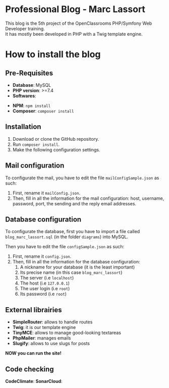 # **Professional Blog - Marc Lassort**

This blog is the 5th project of the OpenClassrooms PHP/Symfony Web Developer training.  
It has mostly been developed in PHP with a Twig template engine. 

# **How to install the blog**

## **Pre-Requisites**

* **Database**: MySQL 
* **PHP version**: >=7.4
* **Softwares**: 
- __NPM__: `npm install`
- __Composer__: `composer install`

## **Installation**

1. Download or clone the GitHub repository.
2. Run `composer install`. 
3. Make the following configuration settings. 

## **Mail configuration**

To configurate the mail, you have to edit the file `mailConfigSample.json` as such: 

1. First, rename it `mailConfig.json`.
2. Then, fill in all the information for the mail configuration: host, username, password, port, the sending and the reply email addresses.  

## **Database configuration**

To configurate the database, first you have to import a file called `blog_marc_lassort.sql` (in the folder `diagrams`) into MySQL.

Then you have to edit the file `configSample.json` as such:

1. First, rename it `config.json`.
2. Then, fill in all the information for the database configuration: 
    1. A nickname for your database (it is the least important)
    2. Its precise name (in this case `blog_marc_lassort`)
    3. The server (i.e `localhost`)
    4. The host (i.e `127.0.0.1`)
    5. The user login (i.e `root`)
    6. Its password (i.e `root`)

## **External librairies**

- __SimpleRouter__: allows to handle routes 
- __Twig__: it is our template engine 
- __TinyMCE__: allows to manage good-looking textareas 
- __PhpMailer__: manages emails
- __Slugify__: allows to use slugs for posts 

**NOW you can run the site!**

## **Code checking**

__CodeClimate__: 
__SonarCloud__: 